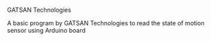 GATSAN Technologies



A basic program by GATSAN Technologies to read the state of motion sensor using Arduino board
